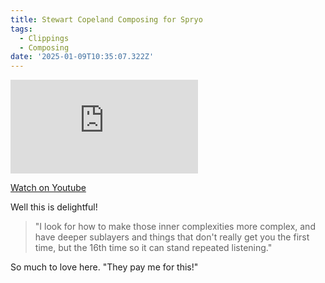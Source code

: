 ```yaml
---
title: Stewart Copeland Composing for Spryo
tags:
  - Clippings
  - Composing
date: '2025-01-09T10:35:07.322Z'
---
```


<iframe src="https://www.youtube-nocookie.com/embed/tQq6rXdFGwE?modestbranding=1&showinfo=0&rel=0" title="YouTube video player" frameborder="0" allow="accelerometer; autoplay; encrypted-media; gyroscope; picture-in-picture;" allowfullscreen className="youtube_video"></iframe>

[Watch on Youtube](https://youtu.be/tQq6rXdFGwE)

Well this is delightful!

> "I look for how to make those inner complexities more complex, and have deeper sublayers and things that don't really get you the first time, but the 16th time so it can stand repeated listening."

So much to love here. "They pay me for this!"
